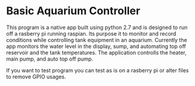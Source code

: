 # Basic Aquarium Controller

This program is a native app built using python 2.7 and is designed to run off a rasberry pi running raspian. Its purpose it to monitor and record conditions while controlling tank equipment in an aquarium.
Currently the app monitors the water level in the display, sump, and automating top off reservoir and the tank temperatures. 
The application controlls the heater, main pump, and auto top off pump.

If you want to test program you can test as is on a rasberry pi or alter files to remove GPIO usages. 

